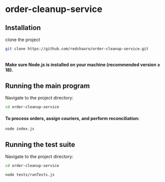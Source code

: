 
 # order-cleanup-service



## Installation

clone the project

```bash
git clone https://github.com/redshaaro/order-cleanup-service.git
 
```
#### Make sure Node.js is installed on your machine (recommended version ≥ 18).
## Running the main program

Navigate to the project directory:
```bash
cd order-cleanup-service

```
#### To process orders, assign couriers, and perform reconciliation:
```bash
node index.js
```

## Running the test suite

Navigate to the project directory:
```bash
cd order-cleanup-service

```
 
```bash
node tests/runTests.js

```

    